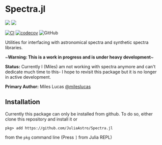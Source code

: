 # Spectra.jl

[![](https://img.shields.io/badge/docs-stable-blue.svg?label=docs)](https://juliaastro.org/Spectra/stable)
[![](https://img.shields.io/badge/docs-dev-blue.svg?label=docs)](https://juliaastro.org/Spectra.jl/dev)

[![CI](https://github.com/JuliaAstro/Spectra.jl/actions/workflows/CI.yml/badge.svg)](https://github.com/JuliaAstro/Spectra.jl/actions/workflows/CI.yml)
[![codecov](https://codecov.io/gh/juliaastro/Spectra.jl/graph/badge.svg?token=EjMJcszaoQ)](https://codecov.io/gh/juliaastro/Spectra.jl)
![GitHub](https://img.shields.io/github/license/juliaastro/Spectra.jl.svg)

Utilities for interfacing with astronomical spectra and synthetic spectra libraries.

~**Warning: This is a work in progress and is under heavy development**~

**Status:** Currently I (Miles) am not working with spectra anymore and can't dedicate much time to this- I hope to revisit this package but it is no longer in active development.

**Primary Author:** Miles Lucas [@mileslucas](https://github.com/mileslucas)

## Installation

Currently this package can only be installed from github. To do so, either clone this repository and install it or

    pkg> add https://github.com/JuliaAstro/Spectra.jl

from the `pkg` command line (Press `]` from Julia REPL)
